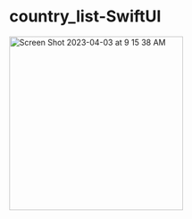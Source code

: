 # country_list-SwiftUI

<img width="311" alt="Screen Shot 2023-04-03 at 9 15 38 AM" src="https://user-images.githubusercontent.com/13888326/229390907-e18b2165-861a-4be2-a20f-6b28e5f5c244.png">
